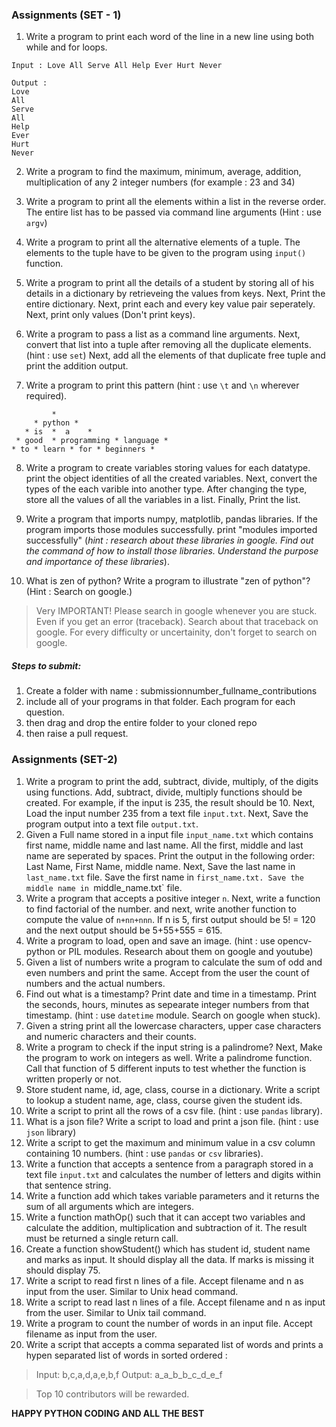 ### Assignments (SET - 1)


1. Write a program to print each word of the line in a new line using both while and for loops. 
```console
Input : Love All Serve All Help Ever Hurt Never

Output : 
Love
All
Serve 
All 
Help
Ever
Hurt
Never
```

2. Write a program to find the maximum, minimum, average, addition, multiplication of any 2 integer numbers (for example : 23 and 34)

3. Write a program to print all the elements within a list in the reverse order. The entire list has to be passed via command line arguments (Hint : use ```argv```)

4. Write a program to print all the alternative elements of a tuple. The  elements to the tuple have to be given to the program using `input()` function.

5. Write a program to print all the details of a student by storing all of his details in a dictionary by retrieveing the values from keys. Next, Print the entire dictionary. Next, print each and every key value pair seperately. Next, print only values (Don't print keys).

6. Write a program to pass a list as a command line arguments. Next, convert that list into a tuple after removing all the duplicate elements. (hint : use `set`) Next, add all the elements of that duplicate free tuple and print the addition output.

7. Write a program to print this pattern (hint : use `\t` and `\n` wherever required).

```console
         *
     * python *
   * is  *  a    *
 * good  * programming * language *
* to * learn * for * beginners *
```

8. Write a program to create variables storing values for each datatype. print the object identities of all the created variables. Next, convert the types of the each varible into another type. After changing the type, store all the values of all the variables in a list. Finally, Print the list.

9. Write a program that imports numpy, matplotlib, pandas libraries. If the program imports those modules successfully. print "modules imported successfully" (*hint : research about these libraries in google. Find out the command of how to install those libraries. Understand the purpose and importance of these libraries*). 

10. What is zen of python? Write a program to illustrate "zen of python"? (Hint : Search on google.)

> Very IMPORTANT! Please search in google whenever you are stuck. Even if you get an error (traceback). Search about that traceback on google. For every difficulty or uncertainity, don't forget to search on google.

##### Steps to submit:
1. Create a folder with name : submissionnumber_fullname_contributions 
2. include all of your programs in that folder. Each program for each question.
3. then drag and drop the entire folder to your cloned repo 
4. then raise a pull request.


### Assignments (SET-2)

1) Write a program to print the add, subtract, divide, multiply,  of the digits using functions. Add, subtract, divide, multiply functions should be created. For example, if the input is 235, the result should be 10. Next, Load the input number 235 from a text file `input.txt`. Next, Save the program output into a text file `output.txt`. 
2) Given a Full name stored in a input file `input_name.txt` which contains first name, middle name and last name. All the first, middle and last name are seperated by spaces. Print the output in the following order: Last Name, First Name, middle name. Next, Save the last name in `last_name.txt` file. Save the first name in `first_name.txt. Save the middle name in `middle_name.txt` file.
3) Write a program that accepts a positive integer `n`. Next, write a function to find factorial of the number. and next, write another function to compute the value of `n+nn+nnn`. If n is 5, first output should be 5! = 120 and the next output should be 5+55+555 = 615.
4) Write a program to load, open and save an image. (hint : use opencv-python or PIL modules. Research about them on google and youtube)
5) Given a list of numbers write a program to calculate the sum of odd and even numbers and print the same. Accept from the user the count of numbers and the actual 
numbers.
6) Find out what is a timestamp? Print date and time in a timestamp. Print the seconds, hours, minutes as sepearate integer numbers from that timestamp. (hint : use `datetime` module. Search on google when stuck). 
7) Given a string print all the lowercase characters, upper case characters and numeric  characters and their counts.
8) Write a program to check if the input string is a palindrome? Next, Make the program to work on integers as well. Write a palindrome function. Call that function of 5 different inputs to test whether the function is written properly or not.
9) Store student name, id, age, class, course in a dictionary. Write a script to lookup a student name, age, class, course given the student ids.
10) Write a script to print all the rows of a csv file. (hint : use `pandas` library).
11) What is a json file? Write a script to load and print a json file. (hint : use `json` library)
12) Write a script to get the maximum and minimum value in a csv column containing 10 numbers. (hint : use `pandas` or `csv` libraries).
13) Write a function that accepts a sentence from a paragraph stored in a text file `input.txt` and calculates the number of letters and digits within that sentence string.
14) Write a function add which takes variable parameters and it returns the sum of all arguments which are integers.
15) Write a function mathOp() such that it can accept two variables and calculate the  addition, multiplication and subtraction of it. The result must be returned a single return call.
16) Create a function showStudent() which has student id, student name and marks as input. It should display all the data. If marks is missing it should display 75.
17) Write a script to read first n lines of a file. Accept filename and n as input from the user. Similar to Unix head command.
18) Write a script to read last n lines of a file. Accept filename and n as input from the user. Similar to Unix tail command.
19) Write a program to count the number of words in an input file. Accept filename as input from the user.
20) Write a script that accepts a comma separated list of words and prints a hypen separated list of words in sorted ordered :
> Input: b,c,a,d,a,e,b,f
> Output: a_a_b_b_c_d_e_f


> Top 10 contributors will be rewarded.

**HAPPY PYTHON CODING AND ALL THE BEST**
